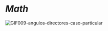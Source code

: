 # *Math*
 
![GIF009-angulos-directores-caso-particular](https://user-images.githubusercontent.com/85587286/183428699-53a53c16-bdc6-494e-9274-7dabc89f182f.gif)


